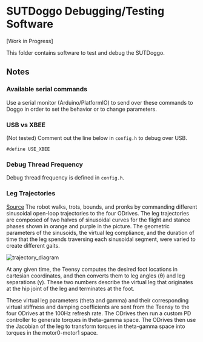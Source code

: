 # SUTDoggo Debugging/Testing Software
[Work in Progress]

This folder contains software to test and debug the SUTDoggo.

## Notes
### Available serial commands
Use a serial monitor (Arduino/PlatformIO) to send over these commands to Doggo in order to set the behavior or to change parameters.

### USB vs XBEE
(Not tested)
Comment out the line below in `config.h` to debug over USB.
```
#define USE_XBEE
```

### Debug Thread Frequency
Debug thread frequency is defined in `config.h`.

### Leg Trajectories
[Source](https://github.com/Nate711/StanfordDoggoProject#leg-trajectories)
The robot walks, trots, bounds, and pronks by commanding different sinusoidal open-loop trajectories to the four ODrives. The leg trajectories are composed of two halves of sinusoidal curves for the flight and stance phases shown in orange and purple in the picture. The geometric parameters of the sinusoids, the virtual leg compliance, and the duration of time that the leg spends traversing each sinusoidal segment, were varied to create different gaits.

![trajectory_diagram](https://raw.githubusercontent.com/sutd-robotics/SUTDoggo/master/images/trajectory.png)

At any given time, the Teensy computes the desired foot locations in cartesian coordinates, and then converts them to leg angles (θ) and leg separations (γ). These two numbers describe the virtual leg that originates at the hip joint of the leg and terminates at the foot.

These virtual leg parameters (theta and gamma) and their corresponding virtual stiffness and damping coefficients are sent from the Teensy to the four ODrives at the 100Hz refresh rate. The ODrives then run a custom PD controller to generate torques in theta-gamma space. The ODrives then use the Jacobian of the leg to transform torques in theta-gamma space into torques in the motor0-motor1 space.